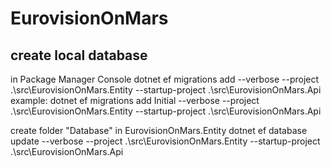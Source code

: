 # EurovisionOnMars

## create local database 

in Package Manager Console
dotnet ef migrations add <nameOfMigration> --verbose --project .\src\EurovisionOnMars.Entity   --startup-project .\src\EurovisionOnMars.Api
example:
dotnet ef migrations add Initial --verbose --project .\src\EurovisionOnMars.Entity   --startup-project .\src\EurovisionOnMars.Api

create folder "Database" in EurovisionOnMars.Entity
dotnet ef database update --verbose --project .\src\EurovisionOnMars.Entity   --startup-project .\src\EurovisionOnMars.Api
